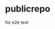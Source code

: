 # publicrepo
for e2e test























































































































































































































































































































































































































































































































































































































